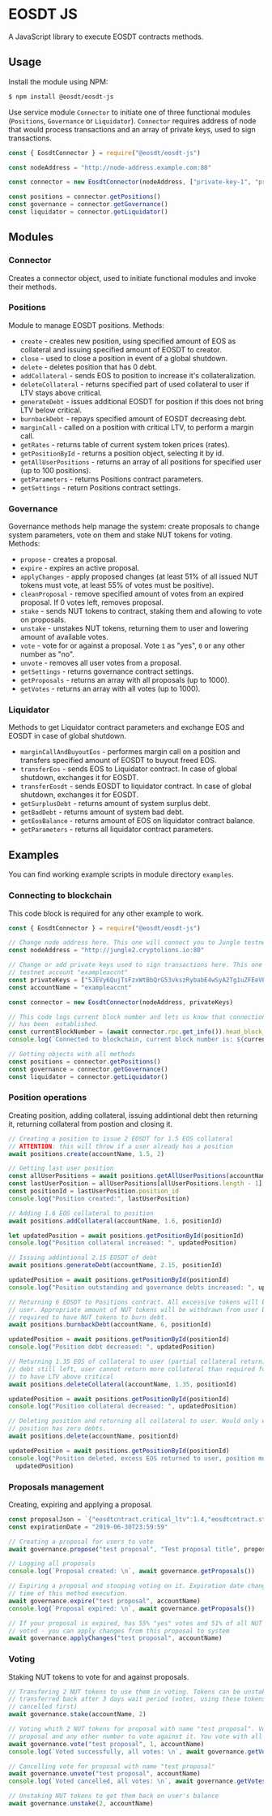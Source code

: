 # EOSDT JS 
A JavaScript library to execute EOSDT contracts methods. 

## Usage
Install the module using NPM:
```bash
$ npm install @eosdt/eosdt-js
```
Use service module `Connector` to initiate one of three functional modules (`Positions`, `Governance` or `Liquidator`). `Connector` requires address of node that would process transactions and an array of private keys, used to sign transactions. 

```Javascript
const { EosdtConnector } = require("@eosdt/eosdt-js")

const nodeAddress = "http://node-address.example.com:80"

const connector = new EosdtConnector(nodeAddress, ["private-key-1", "private-key-2"])

const positions = connector.getPositions()
const governance = connector.getGovernance()
const liquidator = connector.getLiquidator()
```

## Modules

### Connector 
Creates a connector object, used to initiate functional modules and invoke their methods.

### Positions
Module to manage EOSDT positions. Methods:
- `create` - creates new position, using specified amount of EOS as collateral and issuing specified amount of EOSDT to creator. 
- `close` - used to close a position in event of a global shutdown.
- `delete` - deletes position that has 0 debt.
- `addCollateral` - sends EOS to position to increase it's collateralization. 
- `deleteCollateral` - returns specified part of used collateral to user if LTV stays above critical.
- `generateDebt` - issues additional EOSDT for position if this does not bring LTV below critical.
- `burnbackDebt` - repays specified amount of EOSDT decreasing debt.
- `marginCall` - called on a position with critical LTV, to perform a margin call.
- `getRates` - returns table of current system token prices (rates).
- `getPositionById` - returns a position object, selecting it by id.
- `getAllUserPositions` - returns an array of all positions for specified user (up to 100 positions).
- `getParameters` - returns Positions contract parameters. 
- `getSettings` - return Positions contract settings.

### Governance 
Governance methods help manage the system: create proposals to change system parameters, vote on them and stake NUT tokens for voting. Methods:
- `propose` - creates a proposal. 
- `expire` - expires an active proposal.
- `applyChanges` - apply proposed changes (at least 51% of all issued NUT tokens must vote, at least 55% of votes must be positive).
- `cleanProposal` - remove specified amount of votes from an expired proposal. If 0 votes left, removes proposal.
- `stake` - sends NUT tokens to contract, staking them and allowing to vote on proposals.
- `unstake` - unstakes NUT tokens, returning them to user and lowering amount of available votes. 
- `vote` - vote for or against a proposal. Vote `1` as "yes", `0` or any other number as "no".
- `unvote` - removes all user votes from a proposal. 
- `getSettings` - returns governance contract settings.
- `getProposals` - returns an array with all proposals (up to 1000).
- `getVotes` - returns an array with all votes (up to 1000). 

### Liquidator
Methods to get Liquidator contract parameters and exchange EOS and EOSDT in case of global shutdown. 
- `marginCallAndBuyoutEos` - performes margin call on a position and transfers specified amount of EOSDT to buyout freed EOS.
- `transferEos` - sends EOS to Liquidator contract. In case of global shutdown, exchanges it for EOSDT.  
- `transferEosdt` - sends EOSDT to liquidator contract. In case of global shutdown, exchanges it for EOSDT.  
- `getSurplusDebt` - returns amount of system surplus debt.
- `getBadDebt` - returns amount of system bad debt. 
- `getEosBalance` - returns amount of EOS on liquidator contract balance.
- `getParameters` - returns all liquidator contract parameters.

## Examples
You can find working example scripts in module directory `examples`.

### Connecting to blockchain
This code block is required for any other example to work.
```Javascript
const { EosdtConnector } = require("@eosdt/eosdt-js")

// Change node address here. This one will connect you to Jungle testnet node
const nodeAddress = "http://jungle2.cryptolions.io:80"

// Change or add private keys used to sign transactions here. This one is from Jungle 
// testnet account "exampleaccnt"
const privateKeys = ["5JEVy6QujTsFzxWtBbQrG53vkszRybabE4wSyA2Tg1uZFEeVPks"]
const accountName = "exampleaccnt"

const connector = new EosdtConnector(nodeAddress, privateKeys)

// This code logs current block number and lets us know that connection 
// has been  established.
const currentBlockNumber = (await connector.rpc.get_info()).head_block_num
console.log(`Connected to blockchain, current block number is: ${currentBlockNumber}`)

// Getting objects with all methods
const positions = connector.getPositions()
const governance = connector.getGovernance()
const liquidator = connector.getLiquidator()
```

### Position operations
Creating position, adding collateral, issuing addintional debt then returning it, returning collateral from postion and closing it.
```Javascript
// Creating a position to issue 2 EOSDT for 1.5 EOS collateral
// ATTENTION: this will throw if a user already has a position
await positions.create(accountName, 1.5, 2)

// Getting last user position
const allUserPositions = await positions.getAllUserPositions(accountName)
const lastUserPosition = allUserPositions[allUserPositions.length - 1]
const positionId = lastUserPosition.position_id
console.log("Position created:", lastUserPosition)

// Adding 1.6 EOS collateral to position
await positions.addCollateral(accountName, 1.6, positionId)

let updatedPosition = await positions.getPositionById(positionId)
console.log("Position collateral increased: ", updatedPosition)

// Issuing addintional 2.15 EOSDT of debt
await positions.generateDebt(accountName, 2.15, positionId)

updatedPosition = await positions.getPositionById(positionId)
console.log("Position outstanding and governance debts increased: ", updatedPosition)

// Returning 6 EOSDT to Positions contract. All excessive tokens will be returned to 
// user. Appropriate amount of NUT tokens will be withdrawn from user balance. User 
// required to have NUT tokens to burn debt.
await positions.burnbackDebt(accountName, 6, positionId)

updatedPosition = await positions.getPositionById(positionId)
console.log("Position debt decreased: ", updatedPosition)

// Returning 1.35 EOS of collateral to user (partial collateral return). If there is 
// debt still left, user cannot return more collateral than required for position 
// to have LTV above critical
await positions.deleteCollateral(accountName, 1.35, positionId)

updatedPosition = await positions.getPositionById(positionId)
console.log("Position collateral decreased: ", updatedPosition)

// Deleting position and returning all collateral to user. Would only work, if 
// position has zero debts.
await positions.delete(accountName, positionId)

updatedPosition = await positions.getPositionById(positionId)
console.log("Position deleted, excess EOS returned to user, position must now be undefined: ",
  updatedPosition)
```

### Proposals management
Creating, expiring and applying a proposal.

```Javascript
const proposalJson = `{"eosdtcntract.critical_ltv":1.4,"eosdtcntract.stability_fee":0.086,"reserved":"Update production contracts to v2.1"}`
const expirationDate = "2019-06-30T23:59:59"

// Creating a proposal for users to vote
await governance.propose("test proposal", "Test proposal title", proposalJson, expirationDate, accountName)

// Logging all proposals
console.log(`Proposal created: \n`, await governance.getProposals())

// Expiring a proposal and stooping voting on it. Expiration date changes to 
// time of this method execution.
await governance.expire("test proposal", accountName)
console.log(`Proposal expired: \n`, await governance.getProposals())

// If your proposal is expired, has 55% "yes" votes and 51% of all NUT tokens
// voted - you can apply changes from this proposal to system
await governance.applyChanges("test proposal", accountName)
```
### Voting
Staking NUT tokens to vote for and against proposals. 
```Javascript
// Transfering 2 NUT tokens to use them in voting. Tokens can be unstaked and 
// transferred back after 3 days wait period (votes, using these tokens must be 
// cancelled first)
await governance.stake(accountName, 2)

// Voting whith 2 NUT tokens for proposal with name "test proposal". Vote "1" for 
// proposal and any other number to vote against it. You vote with all staked tokens
await governance.vote("test proposal", 1, accountName)
console.log(`Voted successfully, all votes: \n`, await governance.getVotes())

// Cancelling vote for proposal with name "test proposal"
await governance.unvote("test proposal", accountName)
console.log(`Voted cancelled, all votes: \n`, await governance.getVotes())

// Unstaking NUT tokens to get them back on user's balance
await governance.unstake(2, accountName)
```

